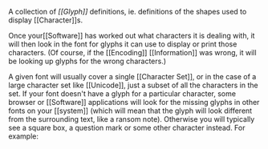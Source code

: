 A collection of _[[Glyph]]_ definitions, ie. definitions of the shapes used to display [[Character]]s.

Once your[[Software]] has worked out what characters it is dealing with, it will then look in the font for glyphs it can use to display or print those characters. (Of course, if the [[Encoding]] [[Information]] was wrong, it will be looking up glyphs for the wrong characters.)

A given font will usually cover a single [[Character Set]], or in the case of a large character set like [[Unicode]], just a subset of all the characters in the set. If your font doesn't have a glyph for a particular character, some browser or [[Software]] applications will look for the missing glyphs in other fonts on your [[system]] (which will mean that the glyph will look different from the surrounding text, like a ransom note). Otherwise you will typically see a square box, a question mark or some other character instead. For example:
